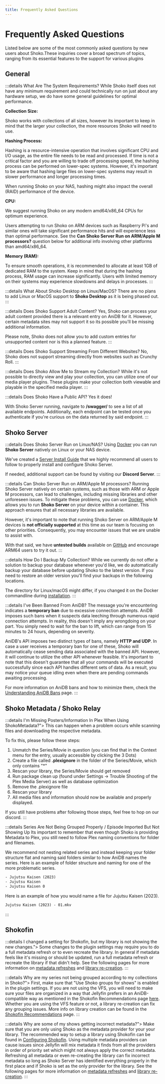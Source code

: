 ```yaml
---
title: Frequently Asked Questions
---
```


<script setup>
const osLocationColumns = [
  { name: 'OS', header: 'OS' },
  { name: 'Location', header: 'Location' }
];

const osLocationData = [
  {
    OS: 'Windows',
    Location: 'C:\\ProgramData\\ShokoServer'
  },
  {
    OS: 'Linux/macOS',
    Location: '~/.shoko/Shoko.CLI/'
  }
];
</script>

# Frequently Asked Questions

Listed below are some of the most commonly asked questions by new users about Shoko.These inquiries cover a broad
spectrum of topics, ranging from its essential features to the support for various plugins

## General

:::details What Are The System Requirements?
While Shoko itself does not have any minimum requirement and could technically run on just about any hardware setup,
we do have some general guidelines for optimal performance.

**Collection Size:**

Shoko works with collections of all sizes, however its important to keep in mind that the larger your collection,
the more resources Shoko will need to use.

**Hashing Process:**

Hashing is a resource-intensive operation that involves significant CPU and I/O usage, as the entire file needs to
be read and processed. If time is not a critical factor and you are willing to trade off processing speed, the
hashing process can be performed on lower-spec systems. However, it's important to be aware that hashing large files
on lower-spec systems may result in slower performance and longer processing times.

When running Shoko on your NAS, hashing might also impact the overall (RAID) performance of the device.

**CPU:**

We suggest running Shoko on any modern amd64/x86_64 CPUs for optimum experience.

Users attempting to run Shoko on ARM devices such as Raspberry Pi's and similar ones will take significant
performance hits and will experience less than optimal performance. See the
**Can Shoko Server Run on ARM/Apple M processors?** question below for additional info involving other
platforms than amd64/x86_64.

**Memory (RAM):**

To ensure smooth operations, it is recommended to allocate at least 1GB of dedicated RAM to the system. Keep in mind
that during the hashing process, RAM usage can increase significantly. Users with limited memory on their systems
may experience slowdowns and delays in processes.
:::

:::details What About Shoko Desktop on Linux/MacOS?
There are no plans to add Linux or MacOS support to **Shoko Desktop** as it is being phased out.
:::

:::details Does Shoko Support Adult Content?
Yes, Shoko can process your adult content provided there is a relevant entry on AniDB for it. However, certain
metadata sites may not support it so its possible you'll be missing additional information.

Please note, Shoko does not allow you to add custom entries for unsupported content nor is this a planned feature.
:::

:::details Does Shoko Support Streaming From Different Websites?
No, Shoko does not support streaming directly from websites such as Crunchy Roll.
:::

:::details Does Shoko Allow Me to Stream my Collection?
While it's not possible to directly view and play your collection, you can utilize one of our media player plugins.
These plugins make your collection both viewable and playable in the specified media player.
:::

:::details Does Shoko Have a Public API?
Yes it does!

With Shoko Server running, navigate to **/swagger/** to see a list of all available endpoints. Additionally, each
endpoint can be tested once you authenticate if you're curious on the data returned by said endpoint.
:::

## Shoko Server

:::details Does Shoko Server Run on Linux/NAS?
Using [Docker](https://www.docker.com/) you can run **Shoko Server** natively on Linux or your NAS device.

We've created a [Server Install Guide](/getting-started/installing-shoko-server) that we highly recommend all users
to follow to properly install and configure Shoko Server.

If needed, additional support can be found by visiting our **Discord Server**.
:::

:::details Can Shoko Server Run on ARM/Apple M processors?
Running Shoko Server natively on certain systems, such as those with ARM or Apple M processors, can lead to
challenges, including missing libraries and other unforeseen issues. To mitigate these problems, you can use
[Docker](https://www.docker.com/), which allows you to run **Shoko Server** on your device within a container.
This approach ensures that all necessary libraries are available.

However, it's important to note that running Shoko Server on ARM/Apple M devices is **not officially supported**
at this time as our team is focusing on other priorities. Consequently, you may encounter issues that we are unable
to assist with.

With that said, we have **untested builds** available on [GitHub](https://github.com/ShokoAnime/ShokoServer/releases)
and encourage ARM64 users to try it out.
:::

:::details How Do I Backup My Collection?
While we currently do not offer a solution to backup your database whenever you'd like, we do automatically backup
your database before updating Shoko to the latest version. If you need to restore an older version you'll find your
backups in the following locations.

<EasyTable :columns="osLocationColumns" :data="osLocationData" />

The directory for Linux/macOS might differ, if you changed it on the Docker commandline during
[installation](/getting-started/installing-shoko-server).
:::

:::details I've Been Banned From AniDB?
The message you're encountering indicates a **temporary ban** due to excessive connection attempts. AniDB imposes such
bans when it suspects data leeching through numerous rapid connection attempts. In reality, this doesn't imply any
wrongdoing on your part. You simply need to wait for the ban to lift, which can range from 15 minutes to 24 hours,
depending on severity.

AniDB's API imposes two distinct types of bans, namely **HTTP and UDP**. In case a user receives a temporary ban for one
of these, Shoko will automatically cease sending data associated with the banned API. However, it will continue to
utilize the other API whenever feasible. It's important to note that this doesn't guarantee that all your commands
will be executed successfully since each API handles different sets of data. As a result, you may notice your queue
idling even when there are pending commands awaiting processing.

For more information on AniDB bans and how to minimize them, check the
[Understanding AniDB Bans](/shoko-server/understanding-anidb-ban) page.
:::

## Shoko Metadata / Shoko Relay

:::details I'm Missing Posters/Information In Plex When Using ShokoMetadata?">
This can happen when a problem occurs while scanning files and downloading the respective metadata.

To fix this, please follow these steps:

1. Unmatch the Series/Movie in question (you can find that in the Context menu for the entry, usually accessible by
   clicking the 3 Dots)
2. Create a file called **.plexignore** in the folder of the Series/Movie, which only contains "\*"
3. Rescan your library, the Series/Movie should get removed
4. Run package clean up (found under Settings -> Trouble Shooting of the Plex Media Server) as well as database
   optimization
5. Remove the .plexignore file
6. Rescan your library
7. All media files and information should now be available and properly displayed.

If you still have problems after following those steps, feel free to hop on our discord.
:::

:::details Series Are Not Being Grouped Properly / Episode Imported But Not Showing Up
Its important to remember that even though Shoko is providing Metadata to Plex, you still need to follow Plex naming
conventions for folder and filenames.

We recommend not nesting related series and instead keeping your folder structure flat and naming said folders
similar to how AniDB names the series. Here is an example of folder structure and naming for one of the more
problematic series.

  ```txt
  - Jujutsu Kaisen (2023)
  - Jujutsu Kaisen
  - Jujutsu Kaisen 0
  ```

Here is an example of how you would name a file for Jujutsu Kaisen (2023).

  ```txt
  Jujutsu Kaisen (2023) - 01.mkv
  ```

:::

## Shokofin

:::details I changed a setting for Shokofin, but my library is not showing the new changes.">
Some changes to the plugin settings may require you to do a full metadata refresh or to even recreate the library. In
general if metadata feels like it's missing or should be updated, run a full metadata refresh or recreate the library if
that didn't help. See the following pages for more information on 
[metadata refreshes](/jellyfin/recommendations/#refreshing-metadata) and 
[library re-creation](/jellyfin/recommendations/#library-re-creation-is-your-friend).
:::

:::details Why are my series not being grouped according to my collections in Shoko?">
First, make sure that "Use Shoko groups for shows" is enabled in the plugin settings. If you are not using the VFS, you
will need to make sure your files are organized in a way that Jellyfin prefers in an AniDB-compatible way as mentioned
in the Shokofin Recommendations page [here](/jellyfin/recommendations/#jellyfins-file-structure-requirements). 
Whether you are using the VFS feature or not, a library re-creation can fix any grouping issues. More info on library 
creation can be found in the [Shokofin Recommendations](/jellyfin/recommendations/#library-re-creation-is-your-friend) 
page.
:::

:::details Why are some of my shows getting incorrect metadata?">
Make sure that you are only using Shoko as the metadata provider for your your library. The recommended way to setup a
library using Shokofin can be found in [Configuring Shokofin](/jellyfin/configuring-shokofin/#creating-a-shoko-library). 
Using multiple metadata providers can cause issues since Jellyfin will mix metadata it finds from all the providers in 
order of priority set which might not always apply the correct metadata. Refreshing all metadata or even re-creating 
the library can fix incorrect metadata so long as Shoko Server has identified everything properly in the first place 
and if Shoko is set as the only provider for the library. See the following pages for more information on 
[metadata refreshes](/jellyfin/recommendations/#refreshing-metadata) and 
[library re-creation](/jellyfin/recommendations/#library-re-creation-is-your-friend).
:::
